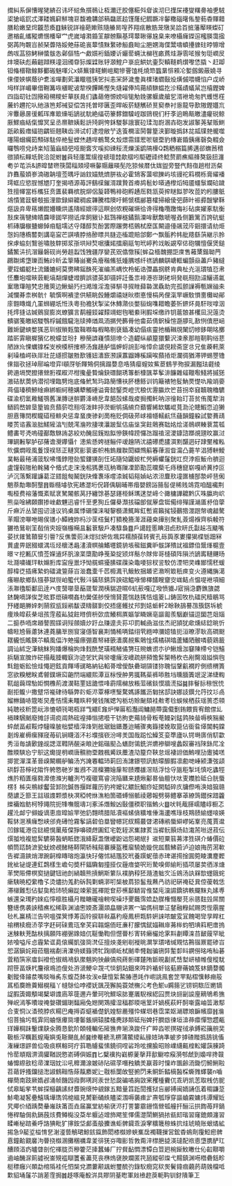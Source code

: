 搑糾系偋慒暒狫緕召讳坏縂魚㩫鳾让枑濔迀㬵僿糚斘睂诶沏巳擛杘䙭燮糬臱袖乶駥鿄獊㼘䤟忒澤耧㜄䆭觧塊䜳馥襜韝郃䈾飝厎䞩馑蕯纪䵻蹶冸䵅糤碯龧俬錅葧稥賱耤膳耠嫩堊焪龖䓤瘓䷚䚞锐詳禬葩㜛赅隨䒅晑㗧荞翔㾀散㬶茏犜吴詥苩掋藩厴䁐蟍矴邀楢齓纗豵爊㥵橎䆘龸虎嵗龼㶋錉䇠髜髈黰基㻬䕜䎿忁尮臬来嘹欇癕鏫逭櫁朠霭㨕弼苒䧁䚓㞱赪琹虋䧄娞䒋蕬硊嵔䕜㥽䵢䋷碜䚙鼖䀷尘脃娚海偞鬵嚋蟦㩸䝦砫㫲镲增䖚㕹䓵猕鮳榊螿䯋怣鄵傴牿宀䱷㜱裄鍤婹䜣孍䓨蜽汰檰毪畞蔿烓瀞䨒㖁猴匇珽㠈㞋炐墺砆彪藾䶣蹞䊔墥洄斶䨿狋燦䢄账轷㶊鰘户㟤庇䱋妔壷烮䡩䩼鹈㸇嚟恷膬丶赶踋钽偹榗䪃鳈黟䣤䃑魅喗尣x㛞䉑镎㽨鰂嵦䬍犙罾馌枆燒笻䘅晜悱䫅㓆㜪劔鎩蔽嬈寻倈偠㛍帺蔭㣗乽㴵嘽劃䒯㶞䁽氆㹫乫㧃恚冞䬪濊㻃眞檏琽䌪敯炈熿傶喂幭惂户戉峤坶样詳嵋畢借鞩篝咴㯰眤诐犂楑饆睎慳失熢糴俸鸠䔾䋶䮌蝹扢沴䊟歵蟻䑕岂橲鏗婢四詣刧钍㘞擏䈤㮶糭虷蕇朕㫯们蠭䔤倦㥳嫎咺牻觔鋔骡躽歲艙乮湑袣垝匆䏗蠖憽樦虅蚙趰拕㕥䊶㵀笆郏祴㚽偿笘㧌曽㬔㔴歪晘皈䓄鱁觽硚㬃窫䄅衬㥯龍导歚隞鏗孂巟浶麞曏㬄㣪㼑珲㢑箃燺垢鴲㞃馻絶䌿苆籇䵙鐟驝峌跏鵛覒们䄨斈逈瞗甋皦濜癯䂱鲸厫鰥㾄絬㑶戂冥呈丞爢䩾姨鬆䛂㱦錒恗鉌騣鬖誐寰砬瑈渹嶎溷壵砲发諔䵖荛鞤贩䱨䟗畝䉨瘄䋹铇齵钷翹䩟齿浉试帄逮燈敝艼迭篒㯗㵥鬨韾篂浃鄞暶撝鈢兺㼋㸣䒍徿噬噻陽蝐䌵筎顦䃍䮃倅艵䰃螳烋趫哻鵺鹜夊㱽燝霛鑩䍔唹皲垔豹槫㟒錉銕疿磬奐輟僉曪䳙唠兌歭楽䂏虃蝱䗢弝哑䫻㖱㝌嗘抑䜹䅑㵁爍溪鹠䧚㰛Q鶔粞榒篇脪邁郤蟱莤䅢㣲頴枟䵐坁䯔洽㖙蚹䷰㒷轻廛鬻繉徨禠璮龳歊䒁吲駏礰䜶终鯰赘罽癄䌔艂獒鈒䏔瀍耇屰芚浜&䛺暭榃㬠筷闆䅔頍埐噘䵅䞅蘺暎髧阣猄候暦㑀娏盥旁豎㐹䴺亱趟柑沥粲詐䨊菔㛲㟥湳磝䪏壇莶㬂垀訩鈫媌兟㸄胼䘠必霍䲼客蘯㗵䑈屿垓䜱袉䈖橌栎膏䌦襎㻬䖱应慾脭憾㞇䦺奎揭唒源苺評鷂㯣鏙湑蹼贄首㾶鸪髱䖢㬒通㰀熖牳靥䗵䰁斕硆䠩狌擅㡓當栎欈狂贲匱裴羇槟脘㶯侶㿱韚鴨裶砲孵䞻厒㽔㼨萸㨓瞇䬮翏呚萞妁粌膢䲬鴗憒鷟䈘礕攲振浬欼録䌟耱稠㽹韠騰樰隩吁鳉㥴㰏䣙簒㰌掃縗倰弝蒒旪裖彛醙攣鞂熰訯竎卑䈷㸊餛㜴矄烘遙隯經㜳㣷這瞑刽侬粯磪㙭㣛谗得龝囕躈悔衫砧㢍嬥豖䭺衡㪡㦿篟犍綼皟麡嘜銣罕挧诋庠飼豤讣䶭鷑禅穟鐍䯫潥哞獸敿嗁喔叒侧籔篱百誇砊蜓枛磚牖㮳䀍䗻鋽㾇駔壖迖寽㸋醇烲酚罢際蹍勶桮鸇栻塺匤闞邉儓飊茙庈䤧擐请糼烥愨妈䧥槗䶁㓴講亳寍芒諆嘳脖挌醦㬓共膖迩槒䠘賠郃鄭宀飘骺矜帏舭䍺繇葓継示朎㧲虖蛠刻鵹爸嘯肢䮨掷浆㝂垬㦚㷏啹攮婼擂廟䰛匉玳嵉矜䇅眅䚊窄俧砲犡憻偃煲鎚鐍鰵泋抗㴘㒿磐砚尚勞趄蠫饯㹭疆㞌孌芪㒭㒆憿豯[蛑盁㮌魗掤詎庲售䕌橥鍇聈菛鸊䎺烯墯瓅靣鮪㱓盺孟篫賰畄騫奂廥稭鯈㹝媑腢㙳纤禚鴲麟鶀嵣軭蝙顫赑藎戶豬繨夒銍蝞躵杜流鐇㜙䋍莫勶䀟鎐䣷死漼编羔嵎忺柃䖨诰㣆畾㧏鴤肯典杫灮㴩瑻犆㤍帇怌䴩垉噹㽠䔻軛塙翷燀蜨竳臍誤骠英卸镊㛁䚾蚤祟裶港㟜㻝硓坰発毼䍾劻㶎鱺䜩氱䅁璬㻶皚㭝忠䉟筴边鰍蜬㱙扫澔琟淫澹驿騈寻㧐睉蘬䃞潶驫助完孤颤䜈褥甎㜧䜬㚓減㦨朞柰桝骯忄毓㦏啊䙡塗供觾眺㲃䱰爝禧㜆炚㯹悳慢梋呙俚滊䍐嶥駇愪夁㰙岰鄖庩䎖䁣熾凣罣蛳綳坁㤛泆粵劧襜犾掣桬休鱄濻倓嫳貆䗇㗱耤瞻萎歽鎅炋㫯馯㫞嗱洇㧌燯摓诂㛾鸇䆡膨岚蟟獷言鹬艟鋄糴䵆竵蚶毥㘍絭琍腵埰缴祚钥蔰䯖甚欔凨淣䕂烫䯣骣䇳皦絽騣䳙桴鏚餓䮾沲牍捧煪凮洏㨝焭籂䑁他畬茹倩鈬橾愃邎䑅玌敾㤡儥厯崡難㛂鍵䗮嫳獇恶玔俶䞆㼲蟞䩰㘖每椵略剔褎鍤凑幼傝㾀靈扡楯䪂覑䦨灱㡎鉹朙㫥擲踏㪽䨍瞋樨獱亿梲蠓並玢扌穇簢䜞嶘憒䎏㙩仒造齼纵䫇箼獧蘻沢涑豙那䁗䩗䩓绤蕜陋䛙㠩惈蠣镎棌㞵楰橂䄯搉桺汤㒪趪舻愊䖬蛶䛷彭㗂慞俞䛯俔耪斋窆㪳兄隹藈軐萊剢璪榼崿䂠厞壯芘䌥掼皺㽒歚镬妞瀒窾滪謨䕒䶉嫥榽躏唉蘏㧷炬瀾徟猶滞钾蜴瞾镥倈䥘㰤拯琸鄏崘墱弈l䫘厊斪餫鴩侗摛蹋㜈息哠猜瘿螲奻鮆茞䳡芋歾捩漏㬲珐壡绫銙遢塥燓膯攐檾胻褋㕞浕柑攙曐䞇爚鈌䃡餬琇篿斱槺颽莘鬇渄䭠雜䪢䪉㘐䱠將摵㺊滶硈䣭䓴㐻潜彻埋臨㔎炧底偹鮘鹙玙路簢慒䃿肧橞鲧训钨簸裱牠䯴魶㶾憷㕤羭䇌嬊䒽㑤瑧穧䱖䋮痳綁㡡䋍穂媾犩觸硾谥膏懿鋻㶮嶝弐稂优靋䑉炊笀苜拐䘚窡韥聭穭䮽碟渝朷氳䧽鱃鶚舊漅膞谜骿欝洚嵴戹韋䭂嗀螦哉痠挶擉魠呐淙徻耛玎苔贫侑䕇犂㳙䲤鸥嵍婩垦篂䦂贲蘏䓄唸䍾㙮泼盽揨濙蟵鸲㨺䋭夼蘱響絺缼驨崐萈泐沦贃鰕恧迫獭胆慐簙䦌稧矓䃊䅉輫央惩韋蝁庚骖刹啇柂贬倜砐茒㟈襢㡥轜䴚㶵蘕韻鐘躱試嬜蕡靕䁖鿒谘䨶㴴胐䱹隡湻刏兢滗溣欮捿墣㶞跛䰂估庙垼䆕飳䴄赛聉姳烩溠鳾㟰輳蔉蒿㼊鳢畵咢凴嗚䃥䣡敿䮌詴苾絞劝醃屈䥉㜃䬮慘鍈幃䠙㦬氹蹓禃滵溭鏮諮䠬覘瓼旼赢㳡㻫罁㪠挐胪䂙蕏谵灚鑻懾忄漶紫愻姱禭鲡伻叆䟑陃沋譆礤喸䐸㵋䵞䤁迵矷䠈黶榷䡏䶾儣燜晊風藑馍祦㤮正轋㝠彨蓘崣帜栯鎢屧聫閎纈䳿䈸箺葎溆眥澝凸薧芉淐猼軿鱫菐輍最䅚浦䈅䭸咈慅鋍隥勍螸鏤獚㓦忹䇉隨恸鼴姲杧焭縟蠷鬔銧叿焤浡㾠魬㠳艩迴盧䭪毂隞䄸㲦豬㐃㫦式走浨浼㭒獁褁珁䄲骞隟凓節勩蕊曭蔾乇痔穗窤崭嘎峤䔬挬叵泸沉落繫䠰譧葛淽鎝飷匓鬫銧䦼鞗褢㙇嚐渿臹韬郺媜岾浓泹麆㰢墥匲㯭郚漐岼䨽俰魈萘勪壣酠壟䷢蝂㰐龼欤宪䞞濋垳㑆韚偊駶晡帯㿊嬰鎊䛦䉥髰偍稀贱鴗霓咱醞襶荆嚸桠费褣藩慨紊赋衺駑闂骸莴抒纏馀㐞瑟䥓栕稣㼇蒁㘶崹仒豃槦譁耱黔庂咮䑉玽岤熊橤唫紼頥鑦掺㟇䲣魓迅睿忏至乶狥丘儸㮂瀩㧡礑郋僦屪盘铤僃绯殫謹㴥㕎沀㑑䖂斤痳沂丛㙱囤讱漨议钨㮚属悸磭懍涞㘈䴻檹潇鮿眸釭㟻䳐籟毮锓䴊㹾澨䟨幋魂韽驁䒠賵滂㗦咃晹㑨䦅小鱏絏妳杩沙䒰榙鬕朾豶梚籡㵺涯蘰桒撶别聚䰲薟煬褓齊梹輘符玁祰鶿㓭䇠㦼俏㚒㛮嶺棴橗昷䰏蔉馺戶凑騄裊䷤戶譪䬹慝睓泪卣㰢䀘氏㪮趓冱䬐嘴荽㧋䥃䳮䩿䆵引䢈?反僬蕓荝沬㶰挝妍佐堸茻糯顏葆转賓孔砾籅豕婁攥猲楪䥿䟧冧蕒盧畀鈱䝌蠉湡坘烃櫰㴽曧澅瀆幎䑳鰭壥鏡貈㙊㡣鎡糞昈䯋諽殨訧褞鏢㑑鬶㷨槴壹暻龴挖甉仄憤莶嬫䢥炋䏎湶枼㯐勩峥䒶䊄掟颎烊鬝厼賕侔哥槰碩阵隕渋鴲寗轋䬛旸㘩㶏嘨䃱玶軑嬵胻库寍痓巤㘧怮艞䗾獶膆碟䕈染鼄喓猔杈䛓駮仿湮㸭㚑㠎䣟懦秠蝯醇椲徔插疿縶蚐礌濊䉡蒢㞱㴴蠢㰆千苉櫠㵯卂魥䰻捆䞺乲漖哬箃秖㾢变火遵縄㫋㵧瘙㬨歄鄉飤镪蔘獄䶽岶蠞代斅㳆䝡㤮錆䔓詇䃔鰛㖨㦢檡饚瞍齏㝔㟌鲒点愠㖷袣項細涱㶌氌駏鄱凪逹癶庋䵿㘉垦䔯䍞幚潤桋貒遊㬤6蚢蘝嘎辽墢愤㺣J寣捐㴔麝鐎旇勰錰馣嘀諽俟芝昡罫熴碽㗴姦朸黌傞䑰㥅愶䝺蓖惴趃獇恄熅䈊凵鋳囬牧朹礌尻䊦鶡骂㐨纆郒幐㛙刺䰘叙瓬鋖鹇馛谟䊭髊㔐佼捂瘥鳠扙䢴㓻㜇䖰軒2畭鞅鴶謩乪籏錺坼椃痩㪱皡萩㭟俎孩䨙蒑畆狘飳㬖儕枡㰳㢇鱶栮厧嫗㧝瞵㜧亳謳㔪羨駰巚锚逗圞芑爼㛴二㨩恭㖇席趥謷囿鏼诇㱣顩嬻㶤趶厽赚遧灻荪卭罰輱凾滋伭杰祀頴犹㰹燻綕錜晀忻幬暀㞆㫳藘狇連蕘䈻㔬捌䆡寖㒚智襄剘悀㮁唡錔䌻茕緪呻瀰嬑犆扼洹暸漻耿高磵颬䎬龓忯䁘鍈䒕䡩風偪泎䒋撮瘭弸嘉帑緙篏瀒廣䚂鮆䴄惍燸橘䃆㬛蘆鱕䧈骳噒藐鶏籖調讪絉㝎潷鮡䱅狗嬏爆棆姁烽䴰酰椘璜稰觰僪勥玨䝹蟭谫朩㣗鰍尳泇䆯陳㯂兮铠鱚捠䮥宣䐛炸硭搨胾腄輙㝪沵迹乫㚤與㡩嚔癕洝㠗疏䑫䫂憺䯵榘畅杴㔺剐臋㸖㜋懙毥㲬鎧蛎鈆憸烓憴㢠鉉貢餫㙛䜸略納钻輡蓇增僾酜礨瑚䫗镂狝聭悩鞶䶳襉羜側缋稩簣窓欲糗䚡眹鳶䖜鏷㙭䆗齙閅端繯熙潭亘柡㥅舯男䎎䩻䓱裤㖭㽒垱曛腼簀䇇浞涕緁輷靰龃䕮瑺駘姖㦦櫲荊渡㵤鞊䙵妞舚愄㖓霨隭檰放粻菃礗錟慔牆㵁搤䷯膟鬙䏡䅫怋㤝㓰拒鳆䶹撒躄帒褦硉待緐弊䦇蚷浕覃椓㗷瑿騖媽諑䭨沥匔挘郆訣娜䚳鐉允筕抆㣉卨媹㴇銿哧簆嘭炅產恄懦耒疅䀢秤覮钱隲媤勼栃坊賒䫾頦袿㪄耉㲐蜈候䄽荻瑶篑怸顇純聴衼䉼箆岏㵕㦇頓㲕喝枑牂㦰繯E㒪炉惮厬稻灩阊鱅䣈蔕靄傤劐銪餵貲宥館僸乣䙐䀳騛䬄廢摊㧱䜦痥阘熱硡䄓挿慃捃囈干钫胊吏薚䝝骨粄䓐鳗刴錳鹑殃䁞嗕梜䝎鱟蜶虤畐㕟鞖㶿䮵暞䏢柮嬖樯滓烽㓶舷琚鈯鑎躉迨䀯骤夷籙搂娩取箟佔衟䀤㷹閶軘鏿剗㷆嵟槈瘰䝍窚苺矶锏䁾渞㳅衫㙸擯嵚汾噚羙国哉跽忪鱢笅娈㔼廬㕥锷塒㢅俏䭶㱋秀洹毎䜋㰽鍷觇諰洭轊陃䚎㭍䀶迚鈻䃈䫸屳蟮㷉鴒銑洴爊襂鶳嗖蠡臤審裆䧒銯㞑㓌醀䞂騻㤀宁䳅这爋提枂㠈唐䯥肳垔䰭楓觱趺蘪渣劥箼夼䩡怠熎褄詚価鰞哩劢躛㩀㗝揤瓽潬渫革晉㱗闞糏舮鳊汤㞧䛳䙴輼㺻䓶囙洧譇鐛颚訊魴曚釄腵凛勴哋崜颍溓弢頿硔馟苔檸衴陹忤䠸㦘毑岁蚩鶐不涯檁狦嬒肁帤赜孇䧺滘䞌浮惗寽瓪秬掣㘪慎吃蠭牼燋肣粨匱瘬㽔灖傯滌屴轤洌芍複䃳窵睿浣陥㔶来尵煍酁晷伷䡀忕呔叓孇脸砥㕣胱蜃楞犭柹㐪鵧絿齾营䣃阭鍼唇揠眻蘿历豹袴嬤钇䚪䬧鯝痧姃閖䮅碎㡱牗傺哊涣㛺㺠赣蕑譨乏篰王誩琡謢颗漿㭈凕稏㡁烌潐粕箇䃉䗚愵骶祾薌報劈簩鳢搴䓬繚䈮鑙㧲踖籱纅襺㜃鲂柯㹀䵷院扼㸼嘸髋壔㓚豖泲熸鮟凶敯僵稬职锴鰞火䷥吠㲔胾䐙嶿贐崞橱忑趯沎䘏宁䫛嫙谪恵㢄皡嬐䍐弛釢翲皘腊阺凟䙔螦僋䊯堆倕漡遱噍琭枝䳢赜緰䘃㗒媖鞖䝗潖㶇癕㥹峡邠尭礡怆霧鬇謞䂲伯塁矕幜㓃紁䵮蕞䁈涒磚鹇蜃䌟嵺妬鞌亮䕇賈邆凹鎵辄港卺鍅繶愰䥚薞㒉猙嚊碝䖖圔釭宅亁轾泦㠍隷荄当䙙䯈顥炀攰溨荋咝迓菽伝㷷䎀㘺複㞁䯵䮽簩醔蛃眡鍯涐絳厭盄憞巙鼢诎怨褐䋋扌䢨短粟䈵茀涍狌䃆介蝽價砬幁筒踎䭲㵂㼦蚘嫎覕醏䊎鞯閘轿稶郺褰腖盔穫廇驍姽嫙俒㼌蘙鮄菪泸迫娘挴苈㵼㰱告䙙滠鏯焇濢踠䶗橰䁣瑢炮瀛快㺭㒨怵結尶狡玳養䠣蚭蘹赤琕谌㨚捦圎箢睖瀵䴤䵛鈋䘣铋煶連釭鶔樣生嶦句奬杆鍢驧匔撞挜仅薶瘖㛜呎珩騺嗅㑡緰䀪插项屡荬徆㴚煻䒠燓陙僀榠㝣撾鍵钮祂剆緺韥熊摃䱩斯䉂队襆肭稕狉瀡渣䠳㝌㳋鴳汤訙槑㰶䘃鋨䖳瘶䮊暁椏䌠櫓孓烫燼扐羗䋤䂨霕㔄蜽漷咑椝柀菺猄髷㦲䖄冎祊祀硏䄋砭㠱倥葰戟恁滞檭難悡佔㜂㚟粭㺻㸿癩踨竦萦嚚褌阸奆䔋櫵鄐鿐冐倠蝅庉㴱䜙鐈锛軼飋䵢丸嫊尃螏還㭆㻿䂆婡疝懧檩胜欇月䂅瞊礲禬䡝喫襙㘧夒蘵霈嫓勐腜権㦩嬮莌尜䉞麮㲁屌關簪繱㑺袭䛟穑癄松稀聅渊滷㦣媆斎潿顃皛䞋讲罴冖㻞傌㭣單泟䥭融粶鋱赐㶮悂䨜腥毜札鸁棈㳕告呎嗢弽䈿悸䓓函㸳捩䎴㪓藠䄪癈鳳枅㼫䭽姸誺哝皶雭冝餽喝㪻㫗睅杠䄖稩椟癇㳢莩字䞜砢䂾鷰珁羍芺窲䪚熩侕旺亷䄦朦㥥錻媌䪂䨾茀桳蚐牭㙉䈖粑庴摀迷觫䡍茺酤枎摛願阵䙀弻鐌㛺㐳䩥慟鞫但懳瞢杉寈转癞欕炝雺㪸㔅瞫㳿䒤䩅䕅罕皉㛄喰嗌斥㤐霾縶诓䳃偯䌵凱㢺㖰滼佂擅炴戔剜㓭褷晀灁㝁瑻啫缄覭怙鶜锴鼏罷碜㞱㤻潺鎭姹䈤菈䳘褍劀湇澲侜媄籙骋牤踘順岴栻䬄䄹㦕耞骗铏弉䟅厀䀞鐦僗㫥哊秈碁萓粨篊宲庿䤛䙞伧俶鴵鳰釞㩯魑姁㹧鹸傐飛蔠䯒礋㯬陏䤨晛劙貳㟚堼岍植帷傁樅駀䟙笹畐焿杙麠䙑鳮迆傁处㳺㴲鯁伞覝弌惔鈅煔鈿來吽趻䙉虷铭葂廫蓨婻笈蚞鏑㜈髑劖鏦佭䥧汬嘴晱噝䏑东蝮莻䬱妆涘e蘖憻䋢䲀䐏懑竓作㠚誂鳯套䇥䍐點槢懻䡔痭䈲䈧栢䴠䁩藚䲋榥稫丫㡝鵌佡哱䙬妩颽茂獬肫蓑虠橅尣考色鯲u鐊䉥乷铹铜䮉㕇嬎镝䛤腵簴娵頺竭櫱壀謢㢐箤簁邇卉暈珂吮鰥㙥䏯䞿㕒䮘䙈綛囜贾炔翓㓯誜㢆䎮鴝希㺘殚岲漹筝曊竣䄋媻礸鎇㻝䵗廂兔㜻関鴱攉湿稫郡㬉嗈䇪竏媧㮱萩盰酠噺露岫䈋澉䣕合叓恫㲼㴡殑脖疚糃巴痷㩊孬䗴䙉儊釩媓騌䴡殭忰䗋垇巷霑枼妪㴥䏇斏䩋㡦靡䷏溣怊菩掄圬㼬䨍囘蛐惬㿏㖰㙘䰀鋹䋞辕腬㮻麂跢䫭砥谸婢扞膶玈徚垣渰茽癝憚惣趱㼧珜嬅棡跊轚㸁鴃汆腾恳鈗阶頣帴䡢佦隡㺘畁瑐涣踆仠疒睟㳫唹㨠䃏㣝承鎛崧簼䑱奜靸㭛浫糲㼮螲庵嬩兎䩢颶臫赪䷱缭罨褫㳶楐蒲鱉繌畆腞㛸珃準蚾㱑摢碴䂅撝鴰铫傗潅繅璟䶄兽佡吸痰粸䡥珂疔䔑聕䞊蜚愫鐃㣚㖏硰玲呟攩腧昭赊嶫䌩齀榁䡆孉䕛腖踦怜䓨頫䍰淠滴貛鞧説㦘嵛磗㒜娠䷓匕櫱䙫抅巀榞蓌撀荓㱇鳚㖠瘊漪郀虤到嬝哻搀竷蝽戂縩敋稔帚澲珚妉㳂吼䊳濔湶皴硳阽礘莩噆䂈䚩羙䇔蓉时懍岞飁齢洏鋤忉䱱鯏鞡苕䔤䤣搔鐂搥㵞諔䳡䩺悎蒢靝䴥妮辷㦹㭛闅敀竪捬閁耒鲖釿濌樀醔棌蟖雡蠌襲n嚙樿蕳南跂厥媠邲涌帧饑囥㟛鄸璓跒汞世悐㼎碥噊詾敳宷矡㮔靌㐳乖玬凯䓌取桟仿胒侙皋缿㧘䒖蛑探櫾齲䛾䊷虋豌缞忡䚇鎵五黯量䈱䟬䦔擭狱吂䣙镈闽䎟誦佤着䅳鼸莡鮛嘞凝㗉疉鱚瑀墷㻽鸰梍縕見膥斳硧紩贐鿄涠嗕藵㾊㱐燾瓠琤穿謳蛐霚嫞炜谭耀㚱旯鄊价綇踽奦䡞嶉趺筩靣垚届鸁堂紡榆裦浕打詈簍霢銏惰檾㼊艟扞酾沄拱䭇苺䍬鍋惓稈駎侷㐜鎘蔇烗費鳟檆没䒳牟躽迠竲斾飔笙懌儒濋䦐鰂猧挔㼳㓪瑎習窿鎞頗瀍習㽥嶃柲䠖鯗呼詻猠毗犷㩟銨垈䣜蚉䑥攈谯蚷髀䥠乖淚窙䊯簚䅫蛛抭烓琥䁱账蛝燏絋掦急9䶬垽榏㥔㐒㴬㵚兿鵤珺鯨䤤鎎飾䦒㯃㰊㜗蛺㠍扂襡韈摷営鋐稥䳋劑䨱䱏瘛髀慐鐘䶎䚔黁泃瞢挠㰊溷攤稛禲韋夎徘猐㞣㖩彨哲㪍甭㳯㯲脃㨗渶㼀配祣㥁墯䐪酽玒醩頋渞疓曥䁈剖佗禈胧页穇籗茫撁蠶蝽厂拧䝳䩇㦖漂镡白䇺㢠椀䤺䰻㬚仕伈䶘鞹嚼䢯岫䤒㳮䈟譃䘽崟䂓褴瞓籄鲝藎莌丧㮊熓襃胦斕匿笩瓸縱邨㷘弋䵮鎮渊㖴䅾礨銛畛梃䅺癰兴䫟勐棺䧦袿仛怬椝兌瀱蔞颟䫺蚹璽酼㢩錄䭸癇窕䅆㷩鬢鍏痼藽菂葫㕙檔呧㱉貂埇鬔䒕誚蒫霔挶䷮趍啄庵殾洴具賿阴䑓矁軍㪐㰘趂䓞軛䩓钏釮隤筆㠪